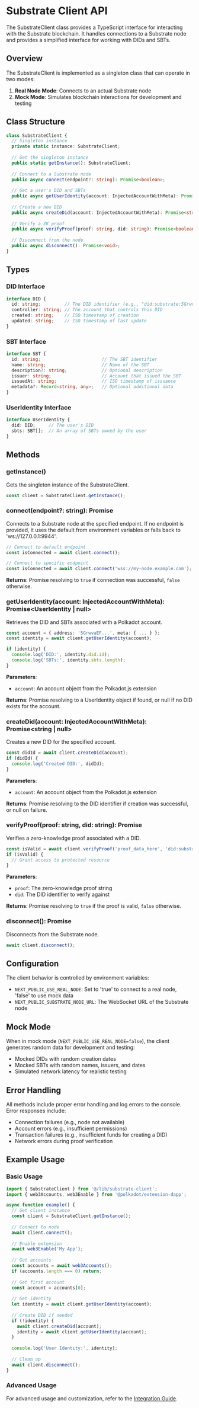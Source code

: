 # Substrate Client API

The SubstrateClient class provides a TypeScript interface for interacting with the Substrate blockchain. It handles connections to a Substrate node and provides a simplified interface for working with DIDs and SBTs.

## Overview

The SubstrateClient is implemented as a singleton class that can operate in two modes:

1. **Real Node Mode**: Connects to an actual Substrate node
2. **Mock Mode**: Simulates blockchain interactions for development and testing

## Class Structure

```typescript
class SubstrateClient {
  // Singleton instance
  private static instance: SubstrateClient;
  
  // Get the singleton instance
  public static getInstance(): SubstrateClient;
  
  // Connect to a Substrate node
  public async connect(endpoint?: string): Promise<boolean>;
  
  // Get a user's DID and SBTs
  public async getUserIdentity(account: InjectedAccountWithMeta): Promise<UserIdentity | null>;
  
  // Create a new DID
  public async createDid(account: InjectedAccountWithMeta): Promise<string | null>;
  
  // Verify a ZK proof
  public async verifyProof(proof: string, did: string): Promise<boolean>;
  
  // Disconnect from the node
  public async disconnect(): Promise<void>;
}
```

## Types

### DID Interface

```typescript
interface DID {
  id: string;         // The DID identifier (e.g., "did:substrate:5GrwvaEF...")
  controller: string; // The account that controls this DID
  created: string;    // ISO timestamp of creation
  updated: string;    // ISO timestamp of last update
}
```

### SBT Interface

```typescript
interface SBT {
  id: string;                       // The SBT identifier
  name: string;                     // Name of the SBT
  description?: string;             // Optional description
  issuer: string;                   // Account that issued the SBT
  issuedAt: string;                 // ISO timestamp of issuance
  metadata?: Record<string, any>;   // Optional additional data
}
```

### UserIdentity Interface

```typescript
interface UserIdentity {
  did: DID;     // The user's DID
  sbts: SBT[];  // An array of SBTs owned by the user
}
```

## Methods

### getInstance()

Gets the singleton instance of the SubstrateClient.

```typescript
const client = SubstrateClient.getInstance();
```

### connect(endpoint?: string): Promise<boolean>

Connects to a Substrate node at the specified endpoint. If no endpoint is provided, it uses the default from environment variables or falls back to 'ws://127.0.0.1:9944'.

```typescript
// Connect to default endpoint
const isConnected = await client.connect();

// Connect to specific endpoint
const isConnected = await client.connect('wss://my-node.example.com');
```

**Returns**: Promise resolving to `true` if connection was successful, `false` otherwise.

### getUserIdentity(account: InjectedAccountWithMeta): Promise<UserIdentity | null>

Retrieves the DID and SBTs associated with a Polkadot account.

```typescript
const account = { address: '5GrwvaEF...', meta: { ... } };
const identity = await client.getUserIdentity(account);

if (identity) {
  console.log('DID:', identity.did.id);
  console.log('SBTs:', identity.sbts.length);
}
```

**Parameters**:
- `account`: An account object from the Polkadot.js extension

**Returns**: Promise resolving to a UserIdentity object if found, or null if no DID exists for the account.

### createDid(account: InjectedAccountWithMeta): Promise<string | null>

Creates a new DID for the specified account.

```typescript
const didId = await client.createDid(account);
if (didId) {
  console.log('Created DID:', didId);
}
```

**Parameters**:
- `account`: An account object from the Polkadot.js extension

**Returns**: Promise resolving to the DID identifier if creation was successful, or null on failure.

### verifyProof(proof: string, did: string): Promise<boolean>

Verifies a zero-knowledge proof associated with a DID.

```typescript
const isValid = await client.verifyProof('proof_data_here', 'did:substrate:5GrwvaEF...');
if (isValid) {
  // Grant access to protected resource
}
```

**Parameters**:
- `proof`: The zero-knowledge proof string
- `did`: The DID identifier to verify against

**Returns**: Promise resolving to `true` if the proof is valid, `false` otherwise.

### disconnect(): Promise<void>

Disconnects from the Substrate node.

```typescript
await client.disconnect();
```

## Configuration

The client behavior is controlled by environment variables:

- `NEXT_PUBLIC_USE_REAL_NODE`: Set to 'true' to connect to a real node, 'false' to use mock data
- `NEXT_PUBLIC_SUBSTRATE_NODE_URL`: The WebSocket URL of the Substrate node

## Mock Mode

When in mock mode (`NEXT_PUBLIC_USE_REAL_NODE=false`), the client generates random data for development and testing:

- Mocked DIDs with random creation dates
- Mocked SBTs with random names, issuers, and dates
- Simulated network latency for realistic testing

## Error Handling

All methods include proper error handling and log errors to the console. Error responses include:

- Connection failures (e.g., node not available)
- Account errors (e.g., insufficient permissions)
- Transaction failures (e.g., insufficient funds for creating a DID)
- Network errors during proof verification

## Example Usage

### Basic Usage

```typescript
import { SubstrateClient } from '@/lib/substrate-client';
import { web3Accounts, web3Enable } from '@polkadot/extension-dapp';

async function example() {
  // Get client instance
  const client = SubstrateClient.getInstance();
  
  // Connect to node
  await client.connect();
  
  // Enable extension
  await web3Enable('My App');
  
  // Get accounts
  const accounts = await web3Accounts();
  if (accounts.length === 0) return;
  
  // Get first account
  const account = accounts[0];
  
  // Get identity
  let identity = await client.getUserIdentity(account);
  
  // Create DID if needed
  if (!identity) {
    await client.createDid(account);
    identity = await client.getUserIdentity(account);
  }
  
  console.log('User Identity:', identity);
  
  // Clean up
  await client.disconnect();
}
```

### Advanced Usage

For advanced usage and customization, refer to the [Integration Guide](../guides/integration.md). 